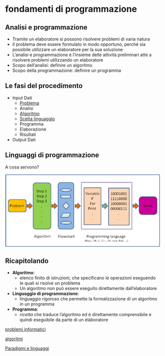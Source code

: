 # fondamenti di programmazione

## Analisi e programmazione

* Tramite un elaboratore si possono risolvere problemi di varia natura
* Il problema deve essere formulato in modo opportuno, perché sia possibile utilizzare un elaboratore per la sua soluzione
* L’analisi e programmazione è l’insieme delle attività preliminari atte a risolvere problemi utilizzando un elaboratore
* Scopo dell’analisi: definire un algoritmo
* Scopo della programmazione: definire un programma


## Le fasi del procedimento

* Input Dati
	* [Problema](001_ProblemiInformatici.md)
	* Analisi
	* [Algoritmo](002_Algoritmi.md)
	* [Scelta linguaggio](003_ParadigmiLinguaggi.md)
	* Programma
	* Elaborazione
	* Risultati
* Output Dati

## Linguaggi di  programmazione

A cosa servono?

![a cosa servono](img/a_cosa_servono.png)


## Ricapitolando

* **Algoritmo**: 
	* elenco finito di istruzioni, che specificano le operazioni eseguendo le quali si risolve un problema
	* Un algoritmo non può essere eseguito direttamente dall’elaboratore
* **Linguaggio di programmazione**: 
	* linguaggio rigoroso che permette la formalizzazione di un algoritmo in un programma
* **Programma**: 
	* *ricetta* che traduce l’algoritmo ed è direttamente comprensibile e quindi eseguibile da parte di un elaboratore


[problemi informatici](001_ProblemiInformatici.md)

[algoritmi](002_Algoritmi.md)

[Paradigmi e  linguaggi](003_ParadigmiLinguaggi.md)